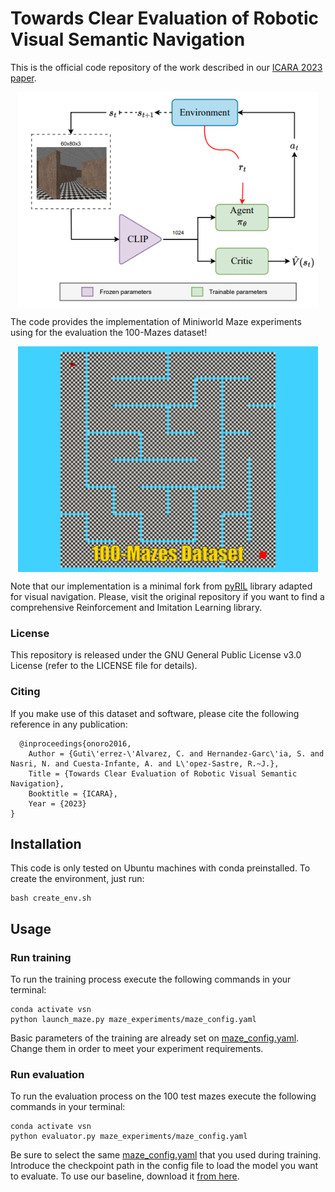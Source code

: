 # Towards Clear Evaluation of Robotic Visual Semantic Navigation

This is the official code repository of the work described in our [ICARA 2023 paper](https://gram.web.uah.es/data/publications/icara2023-gutierrez.pdf). 
<p align="center">
  <img src="./vsn_model.png" alt="VSN Model" title="Towards Clear Evaluation of Robotic Visual Semantic Navigation" width="480" zoom="343" align="center" />
</p>

The code provides the implementation of Miniworld Maze experiments using for the evaluation the 100-Mazes dataset!

<p align="center">
  <img src="./mazes-logo.gif" alt="VSN Model" title="Towards Clear Evaluation of Robotic Visual Semantic Navigation" width="480" zoom="343" align="center" />
</p>

Note that our implementation is a minimal fork from [pyRIL](https://github.com/SergioHdezG/pyRIL) library adapted for visual navigation. Please, visit the original repository if you want to find a comprehensive Reinforcement and Imitation Learning library.

### License

This repository is released under the GNU General Public License v3.0 License (refer to the LICENSE file for details).

### Citing

If you make use of this dataset and software, please cite the following reference in any publication:

	  @inproceedings{onoro2016,
        Author = {Guti\'errez-\'Alvarez, C. and Hernandez-Garc\'ia, S. and Nasri, N. and Cuesta-Infante, A. and L\'opez-Sastre, R.~J.},
        Title = {Towards Clear Evaluation of Robotic Visual Semantic Navigation},
        Booktitle = {ICARA},
        Year = {2023}
    }



## Installation

This code is only tested on Ubuntu machines with conda preinstalled. To create the environment, just run:

```shell
bash create_env.sh
```

## Usage

### Run training

To run the training process execute the following commands in your terminal: 

```shell
conda activate vsn
python launch_maze.py maze_experiments/maze_config.yaml
```

Basic parameters of the training are already set on [maze_config.yaml](maze_experiments/maze_config.yaml). Change them in order to meet your experiment requirements.

### Run evaluation

To run the evaluation process on the 100 test mazes execute the following commands in your terminal: 

```shell
conda activate vsn
python evaluator.py maze_experiments/maze_config.yaml
```

Be sure to select the same [maze_config.yaml](maze_experiments/maze_config.yaml) that you used during training. Introduce the checkpoint path in the config file to load the model you want to evaluate. To use our baseline, download it [from here](https://universidaddealcala-my.sharepoint.com/:u:/g/personal/gram_uah_es/ERUowTQbAvFHvCg5VJuzku8BeBrNx8kEizPpNiKVlRj8Mg?Download=1).
